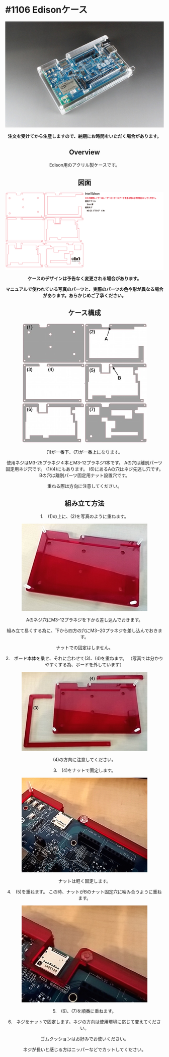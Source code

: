 # #1106 Edisonケース
<center>
  
![](./img/1106_case_edison.jpg)
<!--COLORME-->

**注文を受けてから生産しますので、納期にお時間をいただく場合があります。**

## Overview
Edison用のアクリル製ケースです。

## 図面

![](./img/1106_case_edison_cad.png)

**ケースのデザインは予告なく変更される場合があります。**

**マニュアルで使われている写真のパーツと、実際のパーツの色や形が異なる場合があります。あらかじめご了承ください。**

## ケース構成

![](./img/edsn_00.jpg)

(1)が一番下、(7)が一番上になります。

使用ネジはM3-25プラネジ４本とM3-12プラネジ1本です。
Aの穴は離別パーツ固定用ネジ穴です。
(1)(4)にもあります。
(6)にあるAの穴はネジ先逃し穴です。
Bの穴は離別パーツ固定用ナット設置穴です。

重ねる際は方向に注意してください。

## 組み立て方法
1.　(1)の上に、(2)を写真のように重ねます。

![](./img/edsn_01.jpg)

Aのネジ穴にM3-12プラネジを下から差し込んでおきます。

組み立て易くする為に、下から四方の穴にM3−20プラネジを差し込んでおきます。

ナットでの固定はしません。

2.　ボード本体を乗せ、それに合わせて(3)、(4)を重ねます。
（写真では分かりやすくする為、ボードを外しています）

![](./img/edsn_02.jpg)

(4)の方向に注意してください。

3.　(4)をナットで固定します。

![](./img/edsn_03.jpg)

ナットは軽く固定します。

4.　(5)を重ねます。
この時、ナットがBのナット固定穴に噛み合うように重ねます。

![](./img/edsn_04.jpg)

5.　(6)、(7)を順番に重ねます。

6.　ネジをナットで固定します。ネジの方向は使用環境に応じて変えてください。

ゴムクッションはお好みでお使いください。

ネジが長いと感じる方はニッパーなどでカットしてください。
